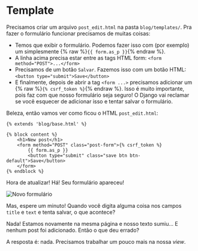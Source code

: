 # Template

Precisamos criar um arquivo `post_edit.html` na pasta `blog/templates/`. Pra fazer o formulário funcionar precisamos de muitas coisas:

* Temos que exibir o formulário. Podemos fazer isso com \(por exemplo\) um simplesmente {% raw %}`{{ form.as_p }}`{% endraw %}.
* A linha acima precisa estar entre as tags HTML form: `<form method="POST">...</form>`
* Precisamos de um botão `Salvar`. Fazemos isso com um botão HTML: `<button type="submit">Save</button>`
* E finalmente, depois de abrir a tag `<form ...>` precisamos adicionar um {% raw %}`{% csrf_token %}`{% endraw %}. Isso é muito importante, pois faz com que nosso formulário seja seguro! O Django vai reclamar se você esquecer de adicionar isso e tentar salvar o formulário.

Beleza, então vamos ver como ficou o HTML `post_edit.html`:

```markup
{% extends 'blog/base.html' %}

{% block content %}
    <h1>New post</h1>
    <form method="POST" class="post-form">{% csrf_token %}
        {{ form.as_p }}
        <button type="submit" class="save btn btn-default">Save</button>
    </form>
{% endblock %}
```

Hora de atualizar! Há! Seu formulário apareceu!

![Novo formul&#xE1;rio](https://tutorial.djangogirls.org/pt/django_forms/images/new_form2.png)

Mas, espere um minuto! Quando você digita alguma coisa nos campos `title` e `text` e tenta salvar, o que acontece?

Nada! Estamos novamente na mesma página e nosso texto sumiu... E nenhum post foi adicionado. Então o que deu errado?

A resposta é: nada. Precisamos trabalhar um pouco mais na nossa _view_.

